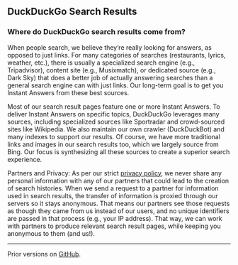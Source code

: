 DuckDuckGo Search Results
-------------------------

### Where do DuckDuckGo search results come from?

When people search, we believe they’re really looking for answers, as opposed to just links. For many categories of searches (restaurants, lyrics, weather, etc.), there is usually a specialized search engine (e.g., Tripadvisor), content site (e.g., Musixmatch), or dedicated source (e.g., Dark Sky) that does a better job of actually answering searches than a general search engine can with just links. Our long-term goal is to get you Instant Answers from these best sources.

Most of our search result pages feature one or more Instant Answers. To deliver Instant Answers on specific topics, DuckDuckGo leverages many sources, including specialized sources like Sportradar and crowd-sourced sites like Wikipedia. We also maintain our own crawler (DuckDuckBot) and many indexes to support our results. Of course, we have more traditional links and images in our search results too, which we largely source from Bing. Our focus is synthesizing all these sources to create a superior search experience.

Partners and Privacy: As per our strict [privacy policy](https://duckduckgo.com/privacy), we never share any personal information with any of our partners that could lead to the creation of search histories. When we send a request to a partner for information used in search results, the transfer of information is proxied through our servers so it stays anonymous. That means our partners see those requests as though they came from us instead of our users, and no unique identifiers are passed in that process (e.g., your IP address). That way, we can work with partners to produce relevant search result pages, while keeping you anonymous to them (and us!).

* * *

Prior versions on [GitHub](https://github.com/duckduckgo/duckduckgo-help-pages/commits/master/_docs/results/sources.md).